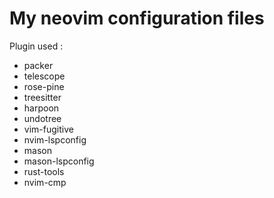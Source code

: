 # My neovim configuration files

Plugin used :
- packer
- telescope
- rose-pine
- treesitter
- harpoon
- undotree
- vim-fugitive
- nvim-lspconfig
- mason
- mason-lspconfig
- rust-tools
- nvim-cmp
